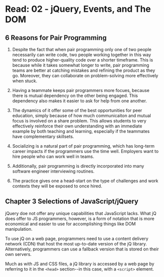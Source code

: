 # Read: 02 - jQuery, Events, and The DOM

## 6 Reasons for Pair Programming

1. Despite the fact that when pair programming only one of two people necessarily can write code, two people working together in this way tend to produce higher-quality code over a shorter timeframe. This is because while it takes somewhat longer to write, pair programming teams are better at catching mistakes and refining the product as they go. Moreover, they can collaborate on problem-solving more effectively when stuck.

2. Having a teammate keeps pair programmers more focues, because there is mutual dependency on the other being engaged. This dependency also makes it easier to ask for help from one another.

3. The dynamics of it offer some of the best opportunities for peer education, simply because of how much communicaiton and mutual focus is involved on a share problem. This allows students to very effectively reinforce their own understanding with an immediate example by both teaching and learning, especially if the teammates have complementary skillsets.

4. Socializing is a natural part of pair programming, which has long-term career impacts if the programmers use the time well. Employers want to hire people who can work well in teams.

5. Additionally, pair programming is directly incorporated into many software engineer interviewing routines.

6. The practice gives one a head-start on the type of challenges and work contexts they will be exposed to once hired.

## Chapter 3 Selections of JavaScript/jQuery

jQuery doe not offer any unique capabilities that JavaScript lacks. What jQ does offer to JS programmers, however, is a form of notation that is more economical and easier to use for accomplishing things like DOM manipulation.

To use jQ on a web page, programmers need to use a content delivery network (CDN) that host the most up-to-date version of the jQ library. Alternatively, programmers can use a fallback version that is stored on their own servers.

Much as with JS and CSS files, a jQ library is accessed by a web page by referring to it in the `<head>` section--in this case, with a `<script>` element.
